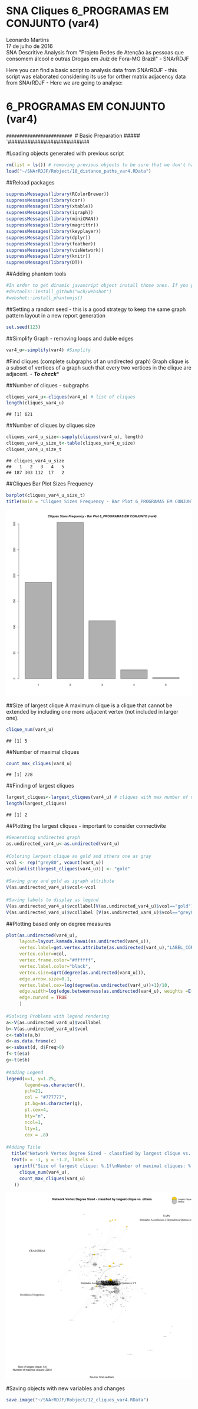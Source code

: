 # SNA Cliques 6_PROGRAMAS EM CONJUNTO (var4)
Leonardo Martins  
17 de julho de 2016  
SNA Descritive Analysis from "Projeto Redes de Atenção às pessoas que consomem álcool e outras Drogas em Juiz de Fora-MG   Brazil"  - SNArRDJF

Here you can find a basic script to analysis data from SNArRDJF - this script was elaborated considering its use for orther matrix adjacency data from SNArRDJF - Here we are going to analyse:

# 6_PROGRAMAS EM CONJUNTO (var4)

`#########################
`# Basic Preparation #####
`#########################

#Loading objects generated with previous script 

```r
rm(list = ls()) # removing previous objects to be sure that we don't have objects conflicts name
load("~/SNArRDJF/Robject/10_distance_paths_var4.RData")
```
##Reload packages

```r
suppressMessages(library(RColorBrewer))
suppressMessages(library(car))
suppressMessages(library(xtable))
suppressMessages(library(igraph))
suppressMessages(library(miniCRAN))
suppressMessages(library(magrittr))
suppressMessages(library(keyplayer))
suppressMessages(library(dplyr))
suppressMessages(library(feather))
suppressMessages(library(visNetwork))
suppressMessages(library(knitr))
suppressMessages(library(DT))
```
##Adding phantom tools

```r
#In order to get dinamic javascript object install those ones. If you get problems installing go to Stackoverflow.com and type your error to discover what to do. In some cases the libraries need to be intalled in outside R libs.
#devtools::install_github("wch/webshot")
#webshot::install_phantomjs()
```
##Setting a random seed - this is a good strategy to keep the same graph pattern layout in a new report generation

```r
set.seed(123)
```

##Simplify Graph - removing loops and duble edges 

```r
var4_u<-simplify(var4) #Simplify
```

#Find cliques (complete subgraphs of an undirected graph)
Graph clique is a subset of vertices of a graph such that every two vertices in the clique are adjacent. - ***To check****

##Number of cliques - subgraphs

```r
cliques_var4_u<-cliques(var4_u) # list of cliques 
length(cliques_var4_u)
```

```
## [1] 621
```
##Number of cliques by cliques size

```r
cliques_var4_u_size<-sapply(cliques(var4_u), length) 
cliques_var4_u_size_t<-table(cliques_var4_u_size)
cliques_var4_u_size_t
```

```
## cliques_var4_u_size
##   1   2   3   4   5 
## 187 303 112  17   2
```

##Cliques Bar Plot Sizes Frequency

```r
barplot(cliques_var4_u_size_t)
title(main = "Cliques Sizes Frequency - Bar Plot 6_PROGRAMAS EM CONJUNTO (var4)", font.main = 4)
```

![](6_PROGRAMAS_EM_CONJUNTO_12cliques_files/figure-html/unnamed-chunk-8-1.png)<!-- -->

##Size of largest clique 
A maximum clique is a clique that cannot be extended by including one more adjacent vertex (not included in larger one). 

```r
clique_num(var4_u)
```

```
## [1] 5
```
##Number of maximal cliques

```r
count_max_cliques(var4_u)
```

```
## [1] 228
```
##Finding of largest cliques

```r
largest_cliques<-largest_cliques(var4_u) # cliques with max number of nodes
length(largest_cliques)
```

```
## [1] 2
```

##Plotting the largest cliques - important to consider connectivite 

```r
#Generating undirected graph
as.undirected_var4_u<-as.undirected(var4_u)

#Coloring largest clique as gold and others one as gray
vcol <- rep("grey80", vcount(var4_u))
vcol[unlist(largest_cliques(var4_u))] <- "gold"

#Saving gray and gold as igraph attribute
V(as.undirected_var4_u)$vcol<-vcol

#Saving labels to display as legend
V(as.undirected_var4_u)$vcollabel[V(as.undirected_var4_u)$vcol=="gold"]<-"Largets Clique"
V(as.undirected_var4_u)$vcollabel [V(as.undirected_var4_u)$vcol=="grey80"]<-"Others"
```

##Plotting based only on degree measures 

```r
plot(as.undirected(var4_u), 
     layout=layout.kamada.kawai(as.undirected(var4_u)), 
     vertex.label=get.vertex.attribute(as.undirected(var4_u),"LABEL_COR"),
     vertex.color=vcol,
     vertex.frame.color="#ffffff",
     vertex.label.color="black",
     vertex.size=sqrt(degree(as.undirected(var4_u))),
     edge.arrow.size=0.1,
     vertex.label.cex=log(degree(as.undirected(var4_u))+1)/10,
     edge.width=log(edge.betweenness(as.undirected(var4_u), weights =E(as.undirected(var4_u))$var4))/50,
     edge.curved = TRUE
     )

#Solving Problems with legend rendering 
a<-V(as.undirected_var4_u)$vcollabel
b<-V(as.undirected_var4_u)$vcol
c<-table(a,b)
d<-as.data.frame(c)
e<-subset(d, d$Freq>0)
f<-t(e$a)
g<-t(e$b)

#Adding Legend
legend(x=1, y=1.25,
       legend=as.character(f),
       pch=21,
       col = "#777777", 
       pt.bg=as.character(g),
       pt.cex=4,
       bty="n", 
       ncol=1,
       lty=1,
       cex = .8)

#Adding Title
  title("Network Vertex Degree Sized - classfied by largest clique vs. others", sub = "Source: from authors ")
  text(x = -1, y = -1.2, labels = 
   sprintf("Size of largest clique: %.1f\nNumber of maximal cliques: %.1f",
     clique_num(var4_u), 
     count_max_cliques(var4_u)
   ))
```

![](6_PROGRAMAS_EM_CONJUNTO_12cliques_files/figure-html/unnamed-chunk-13-1.png)<!-- -->

#Saving objects with new variables and changes

```r
save.image("~/SNArRDJF/Robject/12_cliques_var4.RData") 
```


